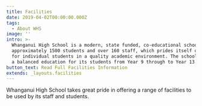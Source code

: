 ```yaml
---
title: Facilities
date: 2019-04-02T00:00:00.000Z
tags:
  - About WHS
image: ''
intro: >-
  Whanganui High School is a modern, state funded, co-educational school of
  approximately 1500 students and over 160 staff, which prides itself on caring
  for individual students in a quality academic environment. The school provides
  a balanced education for its students from Year 9 through to Year 13.
button_text: Read Full Facilities Information
extends: _layouts.facilities
---
```


Whanganui High School takes great pride in offering a range of facilities to be used by its staff and students.